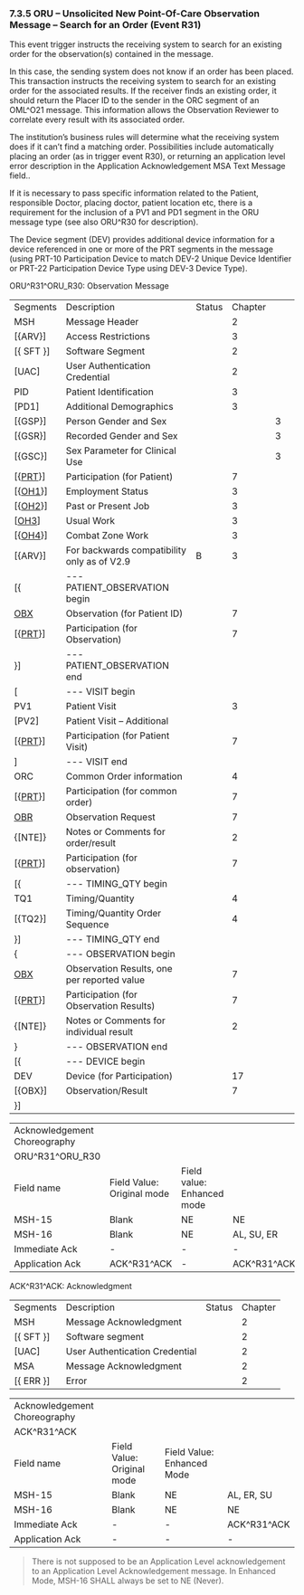 ### 7.3.5 ORU – Unsolicited New Point-Of-Care Observation Message – Search for an Order (Event R31)

This event trigger instructs the receiving system to search for an existing order for the observation(s) contained in the message.

In this case, the sending system does not know if an order has been placed. This transaction instructs the receiving system to search for an existing order for the associated results. If the receiver finds an existing order, it should return the Placer ID to the sender in the ORC segment of an OML^O21 message. This information allows the Observation Reviewer to correlate every result with its associated order.

The institution’s business rules will determine what the receiving system does if it can’t find a matching order. Possibilities include automatically placing an order (as in trigger event R30), or returning an application level error description in the Application Acknowledgement MSA Text Message field..

If it is necessary to pass specific information related to the Patient, responsible Doctor, placing doctor, patient location etc, there is a requirement for the inclusion of a PV1 and PD1 segment in the ORU message type (see also ORU^R30 for description).

The Device segment (DEV) provides additional device information for a device referenced in one or more of the PRT segments in the message (using PRT-10 Participation Device to match DEV-2 Unique Device Identifier or PRT-22 Participation Device Type using DEV-3 Device Type).

ORU^R31^ORU_R30: Observation Message

|     |     |     |     |     |     |
| --- | --- | --- | --- | --- | --- |
| Segments | Description | Status | Chapter |  |  |
| MSH | Message Header |  | 2 |  |  |
| [\{ARV}] | Access Restrictions |  | 3 |  |  |
| [\{ SFT }] | Software Segment |  | 2 |  |  |
| [UAC] | User Authentication Credential |  | 2 |  |  |
| PID | Patient Identification |  | 3 |  |  |
| [PD1] | Additional Demographics |  | 3 |  |  |
| [\{GSP}] | Person Gender and Sex |  |  | 3 |  |
| [\{GSR}] | Recorded Gender and Sex |  |  | 3 |  |
| [\{GSC}] | Sex Parameter for Clinical Use |  |  | 3 |  |
| [\{[PRT](#obx-31-action-code-id-00816)}] | Participation (for Patient) |  | 7 |  |  |
| [\{[OH1](#OH1)}] | Employment Status |  | 3 |  |  |
| [\{[OH2](#OH2)}] | Past or Present Job |  | 3 |  |  |
| [[OH3](#OH3)] | Usual Work |  | 3 |  |  |
| [\{[OH4](#OH4)}] | Combat Zone Work |  | 3 |  |  |
| [\{ARV}] | For backwards compatibility only as of V2.9 | B | 3 |  |  |
| [\{ | --- PATIENT_OBSERVATION begin |  |  |  |  |
| [OBX](#obx-observationresult-segment) | Observation (for Patient ID) |  | 7 |  |  |
| [\{[PRT](#obx-31-action-code-id-00816)}] | Participation (for Observation) |  | 7 |  |  |
| }] | --- PATIENT_OBSERVATION end |  |  |  |  |
| [ | --- VISIT begin |  |  |  |  |
| PV1 | Patient Visit |  | 3 |  |  |
| [PV2] | Patient Visit – Additional |  |  |  |  |
| [\{[PRT](#obx-31-action-code-id-00816)}] | Participation (for Patient Visit) |  | 7 |  |  |
| ] | --- VISIT end |  |  |  |  |
| ORC | Common Order information |  | 4 |  |  |
| [\{[PRT](#obx-31-action-code-id-00816)}] | Participation (for common order) |  | 7 |  |  |
| [OBR](#OBR) | Observation Request |  | 7 |  |  |
| \{[NTE]} | Notes or Comments for order/result |  | 2 |  |  |
| [\{[PRT](#obx-31-action-code-id-00816)}] | Participation (for observation) |  | 7 |  |  |
| [\{ | --- TIMING_QTY begin |  |  |  |  |
| TQ1 | Timing/Quantity |  | 4 |  |  |
| [\{TQ2}] | Timing/Quantity Order Sequence |  | 4 |  |  |
| }] | --- TIMING_QTY end |  |  |  |  |
| \{ | --- OBSERVATION begin |  |  |  |  |
| [OBX](#OBX) | Observation Results, one per reported value |  | 7 |  |  |
| [\{[PRT](#obx-31-action-code-id-00816)}] | Participation (for Observation Results) |  | 7 |  |  |
| \{[NTE]} | Notes or Comments for individual result |  | 2 |  |  |
| } | --- OBSERVATION end |  |  |  |  |
| [\{ | --- DEVICE begin |  |  |  |  |
| DEV | Device (for Participation) |  | 17 |  |  |
| [\{OBX}] | Observation/Result |  | 7 |  |  |
| }] |  |  |  |  |  |

|     |     |     |     |     |
| --- | --- | --- | --- | --- |
| Acknowledgement Choreography |  |  |  |  |
| ORU^R31^ORU_R30 |  |  |  |  |
| Field name | Field Value: Original mode | Field value: Enhanced mode |  |  |
| MSH-15 | Blank | NE | NE | AL, SU, ER |
| MSH-16 | Blank | NE | AL, SU, ER | AL, SU, ER |
| Immediate Ack | - | - | - | ACK^R31^ACK |
| Application Ack | ACK^R31^ACK | - | ACK^R31^ACK | ACK^R31^ACK |

ACK^R31^ACK: Acknowledgment

|     |     |     |     |
| --- | --- | --- | --- |
| Segments | Description | Status | Chapter |
| MSH | Message Acknowledgment |  | 2 |
| [\{ SFT }] | Software segment |  | 2 |
| [UAC] | User Authentication Credential |  | 2 |
| MSA | Message Acknowledgment |  | 2 |
| [\{ ERR }] | Error |  | 2 |

|     |     |     |     |
| --- | --- | --- | --- |
| Acknowledgement Choreography |  |  |  |
| ACK^R31^ACK |  |  |  |
| Field name | Field Value: Original mode | Field Value: Enhanced Mode |  |
| MSH-15 | Blank | NE | AL, ER, SU |
| MSH-16 | Blank | NE | NE |
| Immediate Ack | - | - | ACK^R31^ACK |
| Application Ack | - | - | - |

> There is not supposed to be an Application Level acknowledgement to an Application Level Acknowledgement message. In Enhanced Mode, MSH-16 SHALL always be set to NE (Never).
